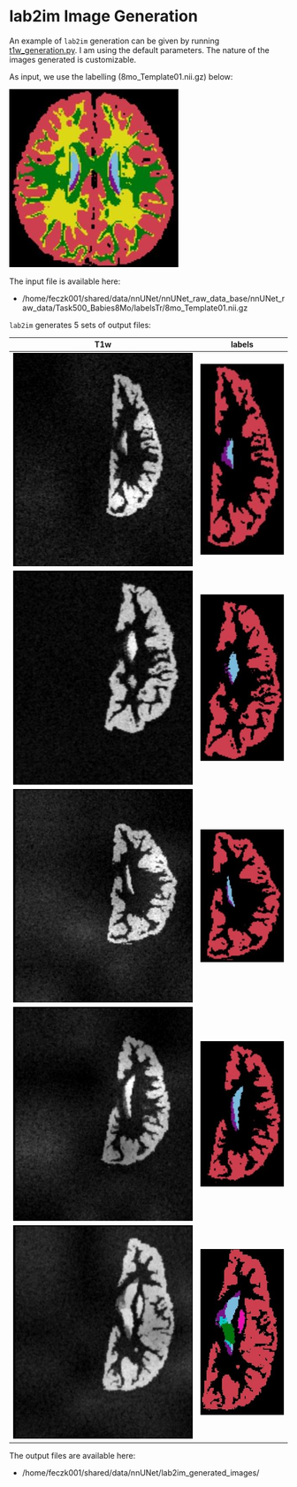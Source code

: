lab2im Image Generation
=======================

An example of `lab2im` generation can be given by running
[t1w_generation.py](https://github.com/BBillot/lab2im/blob/master/tutorials/t1w_generation.py).
I am using the default parameters.  The nature of the images generated is customizable.

As input, we use the labelling (8mo_Template01.nii.gz) below:

![input image](../img/t1w_generation_example/input.jpeg "8mo_Template01")

The input file is available here:

* /home/feczk001/shared/data/nnUNet/nnUNet_raw_data_base/nnUNet_raw_data/Task500_Babies8Mo/labelsTr/8mo_Template01.nii.gz

`lab2im` generates 5 sets of output files:

T1w       |  labels
:-------------------------:|:-------------------------:
![](../img/t1w_generation_example/output_t1_0.jpeg)  |  ![](../img/t1w_generation_example/output_t1_labels_0.jpeg)
![](../img/t1w_generation_example/output_t1_1.jpeg)  |  ![](../img/t1w_generation_example/output_t1_labels_1.jpeg)
![](../img/t1w_generation_example/output_t1_2.jpeg)  |  ![](../img/t1w_generation_example/output_t1_labels_2.jpeg)
![](../img/t1w_generation_example/output_t1_3.jpeg)  |  ![](../img/t1w_generation_example/output_t1_labels_3.jpeg)
![](../img/t1w_generation_example/output_t1_4.jpeg)  |  ![](../img/t1w_generation_example/output_t1_labels_4.jpeg)

The output files are available here:

* /home/feczk001/shared/data/nnUNet/lab2im_generated_images/